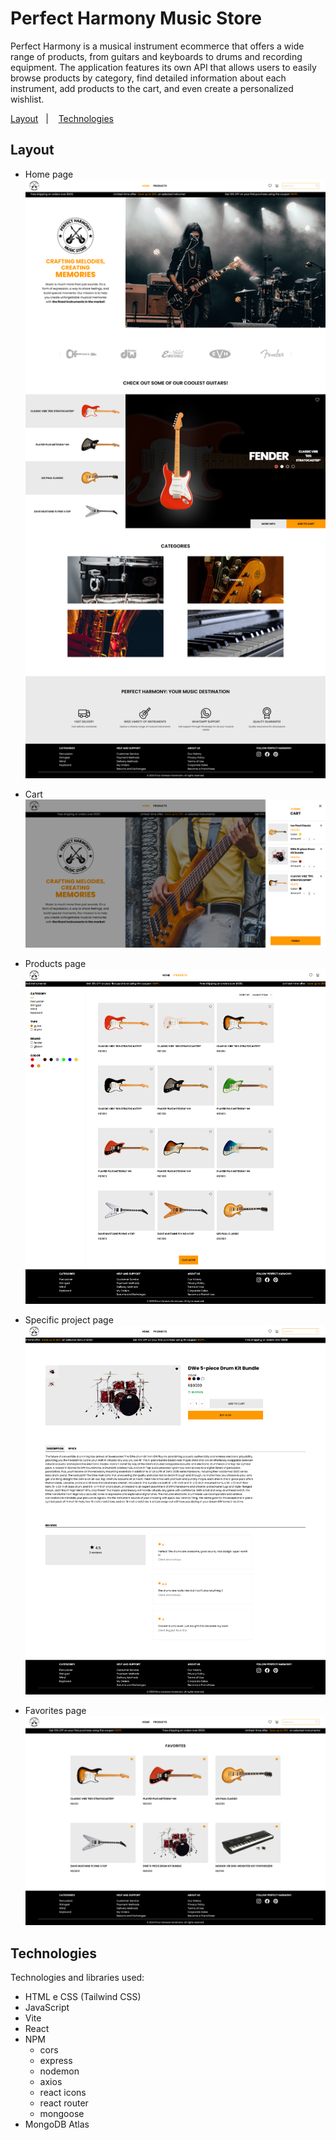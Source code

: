 # Perfect Harmony Music Store

<p>
  Perfect Harmony is a musical instrument ecommerce that offers a wide range of products, from guitars and keyboards to drums and recording equipment. The application features its own API that allows users to easily browse products by category, find detailed information about each instrument, add products to the cart, and even create a personalized wishlist. 
</p>

<p>
  <a href="#layout">Layout</a>&nbsp;&nbsp;&nbsp;|&nbsp;&nbsp;&nbsp;
  <a href="#technologies">Technologies</a>
</p>

## Layout

- Home page
  ![](client/src/assets/home-page.png)

- Cart
  ![](client/src/assets/cart.png)

- Products page
  ![](client/src/assets/products-page.png)

- Specific project page
  ![](client/src/assets/project-page.png)

- Favorites page
  ![](client/src/assets/favorites-page.png)

## Technologies

Technologies and libraries used:

- HTML e CSS (Tailwind CSS)
- JavaScript
- Vite
- React
- NPM
  - cors
  - express
  - nodemon
  - axios
  - react icons
  - react router
  - mongoose
- MongoDB Atlas
